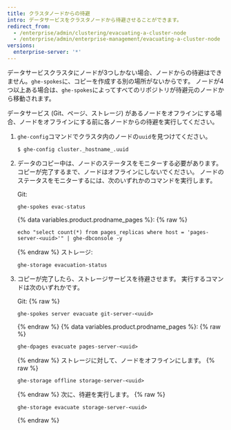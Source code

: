 ```yaml
---
title: クラスタノードからの待避
intro: データサービスをクラスタノードから待避させることができます。
redirect_from:
  - /enterprise/admin/clustering/evacuating-a-cluster-node
  - /enterprise/admin/enterprise-management/evacuating-a-cluster-node
versions:
  enterprise-server: '*'
---
```


データサービスクラスタにノードが3つしかない場合、ノードからの待避はできません。`ghe-spokes`に、コピーを作成する別の場所がないからです。 ノードが4つ以上ある場合は、`ghe-spokes`によってすべてのリポジトリが待避元のノードから移動されます。

データサービス (Git、ページ、ストレージ) があるノードをオフラインにする場合、ノードをオフラインにする前に各ノードからの待避を実行してください。

1. `ghe-config`コマンドでクラスタ内のノードの`uuid`を見つけてください。

    ```
    $ ghe-config cluster._hostname_.uuid
    ```

2. データのコピー中は、ノードのステータスをモニターする必要があります。 コピーが完了するまで、ノードはオフラインにしないでください。 ノードのステータスをモニターするには、次のいずれかのコマンドを実行します。

    Git:
    ```
    ghe-spokes evac-status
    ```
    {% data variables.product.prodname_pages %}:
    {% raw %}
    ```
    echo "select count(*) from pages_replicas where host = 'pages-server-<uuid>'" | ghe-dbconsole -y
    ```
    {% endraw %}
    ストレージ:
    ```
    ghe-storage evacuation-status
    ```

3. コピーが完了したら、ストレージサービスを待避させます。 実行するコマンドは次のいずれかです。

    Git:
    {% raw %}
    ```
    ghe-spokes server evacuate git-server-<uuid>
    ```
    {% endraw %}
    {% data variables.product.prodname_pages %}:
    {% raw %}
    ```
    ghe-dpages evacuate pages-server-<uuid>
    ```
    {% endraw %}
    ストレージに対して、ノードをオフラインにします。
    {% raw %}
    ```
    ghe-storage offline storage-server-<uuid>
    ```
    {% endraw %}
      次に、待避を実行します。
    {% raw %}
    ```
    ghe-storage evacuate storage-server-<uuid>
    ```
    {% endraw %}
